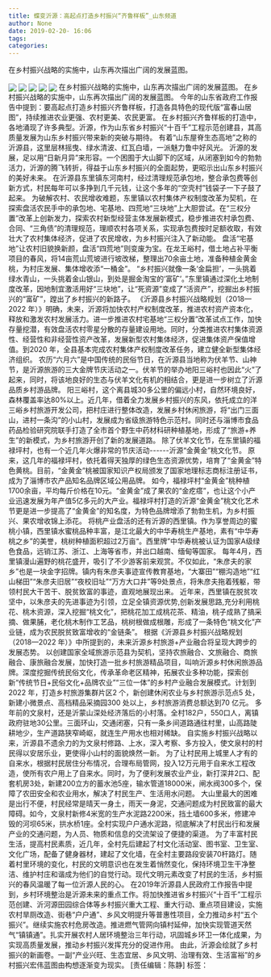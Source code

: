 ```yaml
---
title: 蝶变沂源：高起点打造乡村振兴“齐鲁样板”_山东频道
author: None
date: 2019-02-20- 16:06
tags: 
categories: 
---
```

在乡村振兴战略的实施中，山东再次描出广阔的发展蓝图。
<!-- more -->
                
<img align="center" border="0" src="http://p0.ifengimg.com/a/2019_08/b0de26c4932bc91_size130_w500_h288.jpg" />
                
<img align="center" border="0" src="http://p2.ifengimg.com/a/2019_08/67d4031d932ac90_size103_w500_h332.jpg" />
                
<img align="center" border="0" src="http://p2.ifengimg.com/a/2019_08/905752b14b59e73_size115_w500_h333.jpg" />
            
<img align="center" border="0" src="http://p3.ifengimg.com/a/2019_08/61c050d68207bde_size164_w500_h332.jpg" />
<img align="center" border="0" src="http://p2.ifengimg.com/a/2016/0810/204c433878d5cf9size1_w16_h16.png" />
在乡村振兴战略的实施中，山东再次描出广阔的发展蓝图。
在乡村振兴战略的实施中，山东再次描出广阔的发展蓝图。
今年的山东省政府工作报告中提到：要高起点打造乡村振兴齐鲁样板，打造各具特色的现代版“富春山居图”，持续推进农业更强、农村更美、农民更富。
在乡村振兴齐鲁样板的打造中，各地涌现了许多典型。沂源，作为山东省乡村振兴“十百千”工程示范创建县，其高质量发展为山东乡村振兴带来新的突破与期待。
有着“山东屋脊生态高地”之称的沂源县，这里层林摇曳、绿水清波、红瓦白墙，一派魅力鲁中好风光。
沂源的发展，足以用“日新月异”来形容。一个困囿于大山脚下的区域，从闭塞到如今的勃勃活力，沂源的腾飞转折，得益于山东乡村振兴的全面起势，更昭示出山东乡村振兴的美好未来。
在沂源县东里镇东河南村，经过清理规范承包地，整合承包费等创新方式，村民每年可以多挣到几千元钱，让这个多年的“空壳村”钱袋子一下子鼓了起来。
为破解农村、农民增收难题，东里镇以农村集体产权制度改革为契机，在探索盘活农民手中的承包地、宅基地、四荒地“三块地”上大胆尝试。在“三权分置”改革上创新发力，探索农村新型经营主体发展新模式，稳步推进农村承包费、合同、“三角债”的清理规范，理顺农村各项关系，实现承包费按时足额收取，有效壮大了农村集体经济，促进了农民增收，为乡村振兴注入了新动能。
盘活“宅基地”让农村旧貌换新颜，盘活“四荒地”则变废为宝。在龙王峪村，借土地占补平衡项目的春风，将14亩荒山荒坡进行坡改梯，整理出70余亩土地，准备种植金黄金桃，为村庄发展、集体增收添“一桶金”。
“乡村振兴就像一条‘金扁担’，一头挑着绿水青山，一头挑着金山银山，到处是掘金淘宝的‘富矿’。”东里镇通过深化土地制度改革，因地制宜激活用好“三块地”，让“死资源”变成了“活资产”，挖掘出乡村振兴的“富矿”，蹚出了乡村振兴的新路子。
《沂源县乡村振兴战略规划（2018—2022 年）》明确，未来，沂源将加快农村产权制度改革，推进农村资产资本化，释放和激发农村发展活力。进一步推进农村宅基地“三权分置”改革试点工作，加快存量挖潜，有效盘活农村零星分散的存量建设用地。同时，分类推进农村集体资源性、经营性和非经营性资产改革，发展新型农村集体经济，促进集体资产保值增值。到2020 年，全县基本完成农村集体产权制度改革任务，建立健全新型集体经济组织。
农历“六月六”是中国传统的民俗节日，在沂源县当地称为伏羊节、山神节，是沂源旅游的三大金牌节庆活动之一。伏羊节的举办地阳三峪村也因此“火”了起来，同时，将该地良好的生态与伏羊文化有机的相结合，更是进一步树立了沂源品质乡村游品牌。
阳三峪村，这个离县城30多公里的偏远小村，自然环境良好，森林覆盖率达80%以上。近几年，借着全力发展乡村振兴的东风，依托成立的洋三峪乡村旅游开发公司，把村庄进行整体改造，发展乡村休闲旅游，将“出门三面山，进村一条沟”的小山村，发展成为省级旅游特色示范村。同时还与淄博市食品药品检验研究院联手打造了全市首个野生中药材科研种植基地，形成了“旅游+养生”的新模式，为乡村旅游开创了新的发展道路。
除了伏羊文化节，在东里镇的福禄坪村，也有一个近几年火爆非常的节庆活动------沂源“金黄金”桃文化节。
原来，这几年的福禄坪村，依托着得天独厚的绿色生态资源优势，培育了“金黄金”特色黄桃。目前，“金黄金”桃被国家知识产权局颁发了国家地理标志商标注册证书，成为了淄博市农产品知名品牌区域公用品牌。
如今，福禄坪村“金黄金”桃种植1700余亩，平均每斤价格在10元。“金黄金”成了果农的“金疙瘩”，也让这个小产业迅速发展为年产值5亿多元的大产业。福禄坪村打造的沂源“金黄金”桃文化艺术节更是进一步提高了“金黄金”的知名度，为特色品牌增添了勃勃生机，为乡村振兴、果农增收锦上添花。
将桃产业盘活的还有沂源的西里镇。作为享誉周边的蜜桃小镇，西里镇水蜜桃品种丰富，是江北最大的中华寿桃生产基地，素有“中华寿桃之乡”的美誉，桃树种植面积超过2万亩“。西里牌”中华寿桃被认证为国家A级绿色食品，远销江苏、浙江、上海等省市，并出口越南、缅甸等国家。
每年4月，西里镇漫山遍野的桃花盛开，吸引了不少游客前来观赏。不仅如此，“朱彦夫的家乡”也是一块金字招牌。镇内有朱彦夫事迹宣传教育基地，“大寨田”“棚沟造地”“红山梯田”“朱彦夫旧居”“夜校旧址”“万方大口井”等9处景点，将朱彦夫拖着残躯，带领村民大干苦干、脱贫致富的事迹，直观地展现出来。
近年来，西里镇在脱贫攻坚中，以朱彦夫的先进事迹为引领，立足全镇资源优势,创新发展思路,充分利用桃花、桃木资源，深入挖掘“桃文化”，把桃花加工成桃花茶、精油，桃子成熟了搞采摘、做果脯，老化桃木制作工艺品，桃树根做成根雕，形成了一条特色“桃文化”产业链，成为农民脱贫致富增收的“金链条”。
根据《沂源县乡村振兴战略规划（2018—2022 年）》中所提到的，未来沂源乡村旅游+产业融合将呈现大跨步的发展态势。
以创建国家全域旅游示范县为契机，坚持农旅融合、文旅融合、商旅融合、康旅融合发展，加快打造一批乡村旅游精品项目，叫响沂源乡村休闲旅游品牌。深度挖掘传统民俗文化，传承革命老区精神，拓展农业多种功能，探索创新“传统节日+民俗文化+品牌农业”“三位一体”的乡村产业融合发展模式。计划到2022 年，打造乡村旅游集群片区2 个，新创建休闲农业与乡村旅游示范点5 处，新建小微景点、高档精品采摘园300 处以上，乡村旅游消费总额达到70 亿元。
多年前的文泉村，还是沂蒙山深处经济落后的小村落。全村182户，550口人，离镇政府驻地30公里。三面环山，交通闭塞，只有一条乡间道路通往村里，山高路陡耕地少，生产道路狭窄崎岖，就连生产用水也相对稀缺。
自实施乡村振兴战略以来，沂源县不遗余力的为文泉村修路、上水，深入考察、多方投入，使文泉村的村民得以安居乐业，更使得小山村的面貌焕然一新。
为了让村民用上城里人才有的自来水，根据村民居住分布情况，合理布局管网，投入12万元用于自来水工程改造，使所有农户用上了自来水。同时，为了便利发展农业产业，新打深井2口、配套机房3处，新建200立方的蓄水池5座，输水管道18000米，闸水阀300多个，保障了农田安全和农业用水，解决了村民生产、生活用水问题。
大山里最大的困难是出行不便，村民经常是晴天一身土，雨天一身泥，交通问题成为村民致富的最大障碍。如今，文泉村新修4米宽的生产水泥路2200米，挡土墙600多米，修建冲毁的河坝65米，拱水桥1座。全村实现户户通水泥路，彻底解决了村民出行和发展产业的交通问题，为人员、物质和信息的交流架设了便捷的渠道。
为了丰富村民生活，提高村民素质，近几年，全村先后建起了村文化活动室、图书室、卫生室、文化广场，配备了健身器材，建起了文化墙，在全村主要路段安装70杆路灯。随着村里环境的变化，村民的文明意识也在发生着悄然变化，保持环境卫生干净整洁、维护村庄和谐成为他们的自觉行动。现代文明元素改变了村民的生活，乡村振兴的春风温暖了每一位沂源人民的心。
在2019年沂源县人民政府工作报告中提到，乡村环境整治是沂源未来的重点工作。将加快推进省乡村振兴“十百千”工程示范创建、沂河源田园综合体等乡村振兴重大工程、重大行动、重点项目建设，实施农村旱厕改造、街巷“户户通”、乡风文明提升等普惠性项目，全力推动乡村“五个振兴”。继续实施农村危房改造。推进燃气管网向镇村延伸，加快实现管道天然气“镇镇通”。扎实开展农村人居环境整治三年行动，巩固城乡环卫一体化成果，为实现高质量发展，推动乡村振兴发挥充分的促进作用。
由此，沂源会绘就了乡村振兴的新画卷。一副“产业兴旺、生态宜居、乡风文明、治理有效、生活富裕”的乡村振兴宏伟蓝图由构想逐渐变为现实。
[责任编辑：陈静]
标签：
 
             
